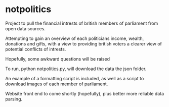 # notpolitics

Project to pull the financial intrests of british members of parliament from open data sources.

Attempting to gain an overview of each politicians income, wealth, donations and gifts, with a view
to providing british voters a clearer view of potential conflicts of intrests.

Hopefully, some awkward questions will be raised


To run, python notpolitics.py, will download the data the json folder.

An example of a formatting script is included, as well as a script to download images of each member of parliament.

Website front end to come shortly (hopefully), plus better more reliable data parsing.
